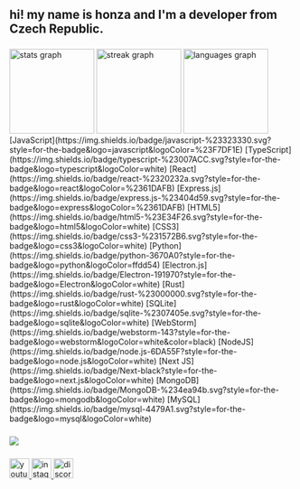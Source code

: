 <h2 align="left">hi! my name is honza and I'm a developer from Czech Republic.</h2>

###

<div align="left">
  <img src="https://github-readme-stats.vercel.app/api?username=honzawashere&hide_title=false&hide_rank=false&show_icons=true&include_all_commits=true&count_private=true&disable_animations=false&theme=dark&locale=en&hide_border=true" height="150" alt="stats graph"  />
  <img src="https://streak-stats.demolab.com?user=honzawashere&locale=en&mode=daily&theme=dark&hide_border=true&border_radius=5" height="150" alt="streak graph"  />
  <img src="https://github-readme-stats.vercel.app/api/top-langs?username=honzawashere&locale=en&hide_title=false&layout=compact&card_width=320&langs_count=5&theme=dark&hide_border=true" height="150" alt="languages graph"  />
  <div style="display: flex; flex-direction: row; align-items: center; justify-content: start; flex-wrap: wrap;">
    [JavaScript](https://img.shields.io/badge/javascript-%23323330.svg?style=for-the-badge&logo=javascript&logoColor=%23F7DF1E)
    [TypeScript](https://img.shields.io/badge/typescript-%23007ACC.svg?style=for-the-badge&logo=typescript&logoColor=white)
    [React](https://img.shields.io/badge/react-%2320232a.svg?style=for-the-badge&logo=react&logoColor=%2361DAFB)
    [Express.js](https://img.shields.io/badge/express.js-%23404d59.svg?style=for-the-badge&logo=express&logoColor=%2361DAFB)
    [HTML5](https://img.shields.io/badge/html5-%23E34F26.svg?style=for-the-badge&logo=html5&logoColor=white)
    [CSS3](https://img.shields.io/badge/css3-%231572B6.svg?style=for-the-badge&logo=css3&logoColor=white)
    [Python](https://img.shields.io/badge/python-3670A0?style=for-the-badge&logo=python&logoColor=ffdd54)
    [Electron.js](https://img.shields.io/badge/Electron-191970?style=for-the-badge&logo=Electron&logoColor=white)
    [Rust](https://img.shields.io/badge/rust-%23000000.svg?style=for-the-badge&logo=rust&logoColor=white)
    [SQLite](https://img.shields.io/badge/sqlite-%2307405e.svg?style=for-the-badge&logo=sqlite&logoColor=white)
    [WebStorm](https://img.shields.io/badge/webstorm-143?style=for-the-badge&logo=webstorm&logoColor=white&color=black)
    [NodeJS](https://img.shields.io/badge/node.js-6DA55F?style=for-the-badge&logo=node.js&logoColor=white)
    [Next JS](https://img.shields.io/badge/Next-black?style=for-the-badge&logo=next.js&logoColor=white)
    [MongoDB](https://img.shields.io/badge/MongoDB-%234ea94b.svg?style=for-the-badge&logo=mongodb&logoColor=white)
    [MySQL](https://img.shields.io/badge/mysql-4479A1.svg?style=for-the-badge&logo=mysql&logoColor=white)
  </div>
</div>

###

<div align="left">
  <img src="https://profile-counter.glitch.me/honzawashere/count.svg?"  />
</div>

###

<div align="left">
  <a href="https://www.youtube.com/@honzawashere" target="_blank">
    <img src="https://img.shields.io/static/v1?message=Youtube&logo=youtube&label=&color=FF0000&logoColor=white&labelColor=&style=for-the-badge" height="35" alt="youtube logo"  />
  </a>
  <a href="https://instagram.com/honzacies" target="_blank">
    <img src="https://img.shields.io/static/v1?message=Instagram&logo=instagram&label=&color=E4405F&logoColor=white&labelColor=&style=for-the-badge" height="35" alt="instagram logo"  />
  </a>
  <img src="https://img.shields.io/static/v1?message=Discord&logo=discord&label=&color=7289DA&logoColor=white&labelColor=&style=for-the-badge" height="35" alt="discord logo"  />
</div>
